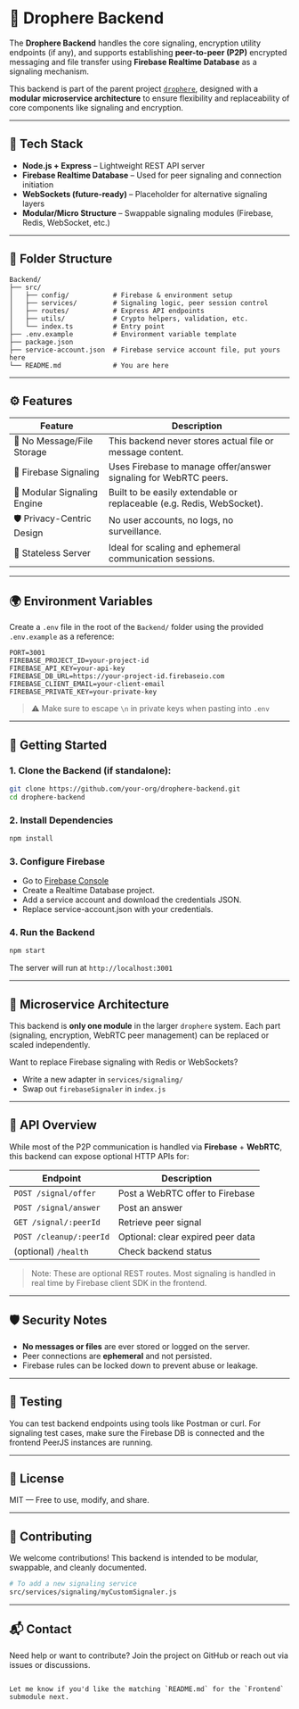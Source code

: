 # 🔧 Drophere Backend

The **Drophere Backend** handles the core signaling, encryption utility endpoints (if any), and supports establishing **peer-to-peer (P2P)** encrypted messaging and file transfer using **Firebase Realtime Database** as a signaling mechanism.

This backend is part of the parent project [`drophere`](https://github.com/your-org/drophere), designed with a **modular microservice architecture** to ensure flexibility and replaceability of core components like signaling and encryption.

---

## 🚀 Tech Stack

- **Node.js + Express** – Lightweight REST API server
- **Firebase Realtime Database** – Used for peer signaling and connection initiation
- **WebSockets (future-ready)** – Placeholder for alternative signaling layers
- **Modular/Micro Structure** – Swappable signaling modules (Firebase, Redis, WebSocket, etc.)

---

## 📁 Folder Structure

```text
Backend/
├── src/
│   ├── config/           # Firebase & environment setup
│   ├── services/         # Signaling logic, peer session control
│   ├── routes/           # Express API endpoints
│   ├── utils/            # Crypto helpers, validation, etc.
│   └── index.ts          # Entry point
├── .env.example          # Environment variable template
├── package.json
├── service-account.json  # Firebase service account file, put yours here
└── README.md             # You are here
````

---

## ⚙️ Features

| Feature                     | Description                                                           |
| --------------------------- | --------------------------------------------------------------------- |
| 🔐 No Message/File Storage  | This backend never stores actual file or message content.             |
| 🔁 Firebase Signaling       | Uses Firebase to manage offer/answer signaling for WebRTC peers.      |
| 🧩 Modular Signaling Engine | Built to be easily extendable or replaceable (e.g. Redis, WebSocket). |
| 🛡️ Privacy-Centric Design  | No user accounts, no logs, no surveillance.                           |
| 🧼 Stateless Server         | Ideal for scaling and ephemeral communication sessions.               |

---

## 🌍 Environment Variables

Create a `.env` file in the root of the `Backend/` folder using the provided `.env.example` as a reference:

```env
PORT=3001
FIREBASE_PROJECT_ID=your-project-id
FIREBASE_API_KEY=your-api-key
FIREBASE_DB_URL=https://your-project-id.firebaseio.com
FIREBASE_CLIENT_EMAIL=your-client-email
FIREBASE_PRIVATE_KEY=your-private-key
```

> ⚠️ Make sure to escape `\n` in private keys when pasting into `.env`

---

## 🚀 Getting Started

### 1. Clone the Backend (if standalone):

```bash
git clone https://github.com/your-org/drophere-backend.git
cd drophere-backend
```

### 2. Install Dependencies

```bash
npm install
```

### 3. Configure Firebase

* Go to [Firebase Console](https://console.firebase.google.com/)
* Create a Realtime Database project.
* Add a service account and download the credentials JSON.
* Replace service-account.json with your credentials.

### 4. Run the Backend

```bash
npm start
```

The server will run at `http://localhost:3001`

---

## 🧠 Microservice Architecture

This backend is **only one module** in the larger `drophere` system. Each part (signaling, encryption, WebRTC peer management) can be replaced or scaled independently.

Want to replace Firebase signaling with Redis or WebSockets?

* Write a new adapter in `services/signaling/`
* Swap out `firebaseSignaler` in `index.js`

---

## 📡 API Overview

While most of the P2P communication is handled via **Firebase** + **WebRTC**, this backend can expose optional HTTP APIs for:

| Endpoint                | Description                       |
| ----------------------- | --------------------------------- |
| `POST /signal/offer`    | Post a WebRTC offer to Firebase   |
| `POST /signal/answer`   | Post an answer                    |
| `GET /signal/:peerId`   | Retrieve peer signal              |
| `POST /cleanup/:peerId` | Optional: clear expired peer data |
| (optional) `/health`    | Check backend status              |

> Note: These are optional REST routes. Most signaling is handled in real time by Firebase client SDK in the frontend.

---

## 🛡️ Security Notes

* **No messages or files** are ever stored or logged on the server.
* Peer connections are **ephemeral** and not persisted.
* Firebase rules can be locked down to prevent abuse or leakage.

---

## 🧪 Testing

You can test backend endpoints using tools like Postman or curl. For signaling test cases, make sure the Firebase DB is connected and the frontend PeerJS instances are running.

---

## 📄 License

MIT — Free to use, modify, and share.

---

## 🤝 Contributing

We welcome contributions! This backend is intended to be modular, swappable, and cleanly documented.

```bash
# To add a new signaling service
src/services/signaling/myCustomSignaler.js
```

---

## 📬 Contact

Need help or want to contribute? Join the project on GitHub or reach out via issues or discussions.

```

Let me know if you'd like the matching `README.md` for the `Frontend` submodule next.
```
